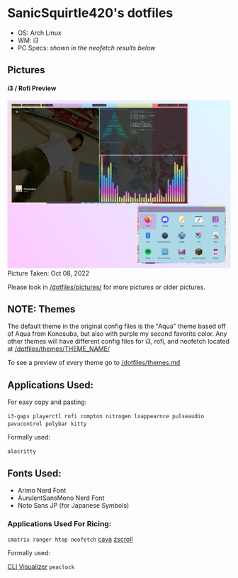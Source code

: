 # SanicSquirtle420's dotfiles
- OS: Arch Linux
- WM: i3
- PC Specs: *shown in the neofetch results below*

## Pictures
#### i3 / Rofi Preview
![i3 image](https://raw.githubusercontent.com/sanicsquirtle420/dotfiles/main/pictures/10-08-22main3.png)
Picture Taken: Oct 08, 2022

Please look in [/dotfiles/pictures/](https://github.com/sanicsquirtle420/dotfiles/tree/main/pictures) for more pictures or older pictures.

## NOTE: Themes
The default theme in the original config files is the "Aqua" theme based off of Aqua from Konosuba, but also with purple my second favorite color. Any other themes will have different config files for i3, rofi, and neofetch located at [/dotfiles/themes/THEME_NAME/](https://github.com/sanicsquirtle420/dotfiles/tree/main/themes) 

To see a preview of every theme go to [/dotfiles/themes.md](https://github.com/sanicsquirtle420/dotfiles/blob/main/themes.md)

## Applications Used:
For easy copy and pasting:

`i3-gaps playerctl rofi compton nitrogen lxappearnce pulseaudio pavucontrol polybar kitty`

Formally used:

`alacritty`

## Fonts Used:
- Arimo Nerd Font
- AurulentSansMono Nerd Font
- Noto Sans JP (for Japanese Symbols)

### Applications Used For Ricing:
`cmatrix ranger htop neofetch` [cava](https://github.com/karlstav/cava) [zscroll](https://github.com/noctuid/zscroll)

Formally used: 

[CLI Visualizer](https://github.com/dpayne/cli-visualizer) `peaclock`
